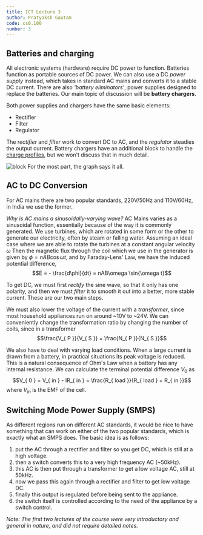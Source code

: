 ```yaml
---
title: ICT Lecture 3
author: Pratyaksh Gautam
code: cs0.100
number: 3
---
```

## Batteries and charging

All electronic systems (hardware) require DC power to function. Batteries function as portable sources of DC power.
We can also use a DC *power supply* instead, which takes in standard AC mains and converts it to a stable DC current.
There are also *'battery eliminators'*, power supplies designed to replace the batteries.
Our main topic of discussion will be **battery chargers**.

Both power supplies and chargers have the same basic elements:
- Rectifier
- Filter
- Regulator

The *rectifier* and *filter* work to convert DC to AC, and the *regulator* steadies the output current.
Battery chargers have an additional block to handle the [charge profiles](https://support.delta-q.com/hc/en-us/articles/360015387312-What-is-an-Algorithm-Charge-Profile-), but we won't discuss that in much detail.

![block](/assets/images/ict003fig1.png)
For the most part, the graph says it all.

## AC to DC Conversion

For AC mains there are two popular standards, 220V/50Hz and 110V/60Hz, in India we use the former.

*Why is AC mains a sinusoidally-varying wave?*
AC Mains varies as a sinusoidal function, essentially because of the way it is commonly generated.
We use turbines, which are rotated in some form or the other to generate our electricity, often by steam or falling water. Assuming an ideal case where we are able to rotate the turbines at a constant angular velocity $\omega$
Then the magnetic flux through the coil which we use in the generator is given by $\phi = nAB\cos{\omega t}$, and by Faraday-Lens' Law, we have the induced potential difference,
$$E = - \frac{d\phi}{dt} = nAB\omega \sin{\omega t}$$

To get DC, we must first *rectify* the sine wave, so that it only has one polarity, and then we must *filter* it to smooth it out into a better, more stable current. These are our two main steps.

We must also lower the voltage of the current with a *transformer*, since most household appliances run on around ~10V to ~24V. We can conveniently change the transformation ratio by changing the number of coils, since in a transformer
$$\frac{V_{ P }}{V_{ S }} = \frac{N_{ P }}{N_{ S }}$$

We also have to deal with varying load conditions. When a large current is drawn from a battery, in practical situations its peak voltage is reduced. This is a natural consequence of Ohm's Law when a battery has any internal resistance. We can calculate the terminal potential difference $V_{ 0 }$ as
$$V_{ 0 } = V_{ in } - IR_{ in } = \frac{R_{ load }}{R_{ load } + R_{ in }}$$
where $V_{ in }$ is the EMF of the cell.

## Switching Mode Power Supply (SMPS)

As different regions run on different AC standards, it would be nice to have something that can work on either of the two popular standards, which is exactly what an SMPS does.
The basic idea is as follows:
1. put the AC through a rectifier and filter so you get DC, which is still at a high voltage.
2. then a switch converts this to a very high frequency AC (~50kHz).
3. this AC is then put through a transformer to get a low voltage AC, still at 50kHz.
4. now we pass this again through a rectifier and filter to get low voltage DC.
5. finally this output is regulated before being sent to the appliance.
6. the switch itself is controlled according to the need of the appliance by a switch control.

*Note: The first two lectures of the course were very introductory and general in nature, and did not require detailed notes.*
